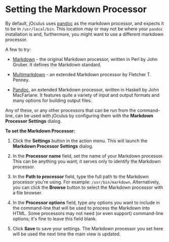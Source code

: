 # Setting the Markdown Processor

By default, jOculus uses [pandoc][pandoc] as the markdown processor, and expects it to be in `/usr/local/bin`. This
location may or may not be where your `pandoc` installation is and, furthermore, you might want to use a different
markdown processor.

A few to try:

* [Markdown][markdown] - the original Markdown processor, written in Perl by John Gruber. It defines the Markdown standard.

* [Multimarkdown][multimarkdown] - an extended Markdown processor by Fletcher T. Penney.

* [Pandoc][pandoc], an extended Markdown processor, written in Haskell by John MacFarlane. It features quite a variety of input and output formats and many options for building output files.

Any of these, or any other processors that can be run from the command-line, can be used with jOculus by configuring them with the **Markdown Processor Settings** dialog.

**To set the Markdown Processor:**

1. Click the **Settings** button in the action menu. This will launch the **Markdown Processor Settings** dialog.

2. In the **Processor name** field, set the name of your Markdown processor. This can be anything you want; it serves only to identify the Markdown processor.

3. In the **Path to processor** field, type the full path to the Markdown processor you're using. For example: `/usr/bin/markdown`. Alternatively, you can click the **Browse** button to select the Markdown processor with a file browser.

4. In the **Processor options** field, type any options you want to include in the command-line that will be used to process the Markdown into HTML. Some processors may not need (or even support) command-line options; it's fine to leave this field blank.
 
5. Click **Save** to save your settings. The Markdown processor you set here will be used the next time the main view is updated.

[pandoc]: http://johnmacfarlane.net/pandoc/
[multimarkdown]: http://fletcherpenney.net/multimarkdown/
[markdown]: http://daringfireball.net/projects/markdown/

